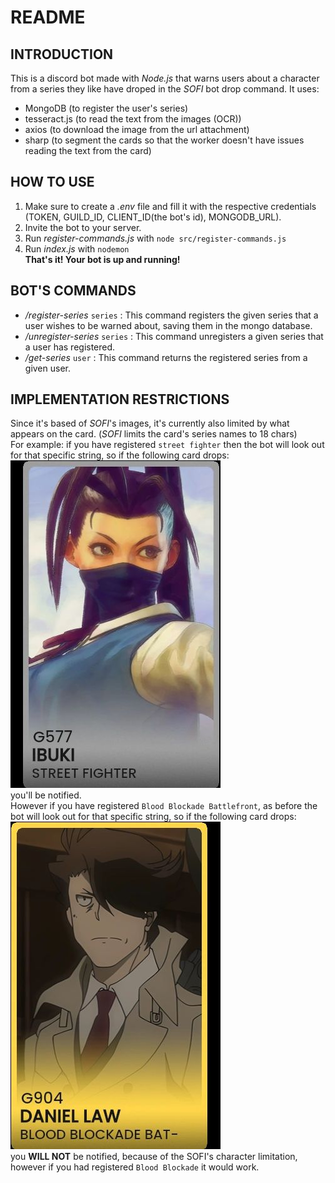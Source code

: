 # README
## INTRODUCTION
This is a discord bot made with _Node.js_ that warns users about a character from a series they like have droped in the *SOFI* bot drop command.
It uses:
- MongoDB (to register the user's series)
- tesseract.js (to read the text from the images (OCR))
- axios (to download the image from the url attachment)
- sharp (to segment the cards so that the worker doesn't have issues reading the text from the card)
## HOW TO USE
1. Make sure to create a _.env_ file and fill it with the respective credentials (TOKEN, GUILD_ID, CLIENT_ID(the bot's id), MONGODB_URL).
2. Invite the bot to your server.
3. Run _register-commands.js_ with `node src/register-commands.js`
4. Run _index.js_ with `nodemon`\
**That's it! Your bot is up and running!**
## BOT'S COMMANDS
- _/register-series_ ``series`` : This command registers the given series that a user wishes to be warned about, saving them in the mongo database.
- _/unregister-series_ ``series`` : This command unregisters a given series that a user has registered.
- _/get-series_ ``user`` : This command returns the registered series from a given user.
## IMPLEMENTATION RESTRICTIONS
Since it's based of _SOFI_'s images, it's currently also limited by what appears on the card. (_SOFI_ limits the card's series names to 18 chars)\
For example:
if you have registered `street fighter` then the bot will look out for that specific string, so if the following card drops:\
![](/segmented_cards/example1.jpg)\
you'll be notified.\
However if you have registered `Blood Blockade Battlefront`, as before the bot will look out for that specific string, so if the following card drops:\
![](/segmented_cards/example2.jpg)\
you **WILL NOT** be notified, because of the SOFI's character limitation, however if you had registered `Blood Blockade` it would work.
